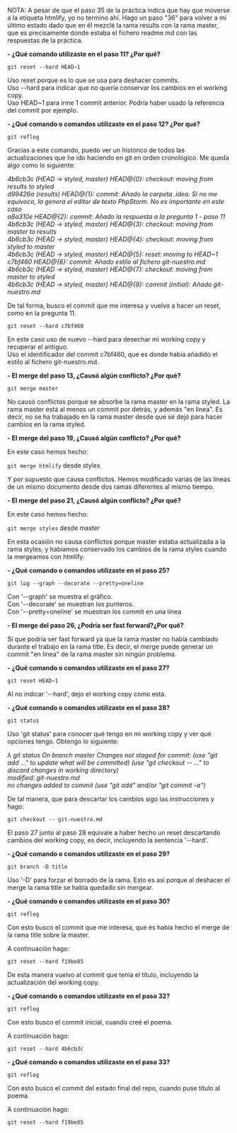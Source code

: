 NOTA: A pesar de que el paso 35 de la práctica indica que hay que moverse a la etiqueta htmlify, yo no termino ahí. Hago un paso "36" para volver a mi último estado dado que en él mezclé la rama results con la rama master, que es precisamente donde estaba el fichero readme.md con las respuestas de la práctica.


**- ¿Qué comando utilizaste en el paso 11? ¿Por qué?**

`git reset --hard HEAD~1`

Uso reset porque es lo que se usa para deshacer commits. <br>
Uso --hard para indicar que no quería conservar los cambios en el working copy. <br>
Uso HEAD~1 para irme 1 commit anterior. Podría haber usado la referencia del commit por ejemplo.

**- ¿Qué comando o comandos utilizaste en el paso 12? ¿Por qué?**

`git reflog`

Gracias a este comando, puedo ver un histórico de todos las actualizaciones que he ido haciendo en git en orden cronológico. Me queda algo como lo siguiente: <br>

*4b6cb3c (HEAD -> styled, master) HEAD@{0}: checkout: moving from results to styled<br>*
*d99426a (results) HEAD@{1}: commit: Añado la carpeta .idea. Si no me equivoco, la genera el editor de texto PhpStorm. No es importante en este caso<br>*
*a8a310e HEAD@{2}: commit: Añado la respuesta a la pregunta 1 - paso 11<br>*
*4b6cb3c (HEAD -> styled, master) HEAD@{3}: checkout: moving from master to results<br>*
*4b6cb3c (HEAD -> styled, master) HEAD@{4}: checkout: moving from styled to master<br>*
*4b6cb3c (HEAD -> styled, master) HEAD@{5}: reset: moving to HEAD~1<br>*
*c7bf460 HEAD@{6}: commit: Añado estilo al fichero git-nuestro.md<br>*
*4b6cb3c (HEAD -> styled, master) HEAD@{7}: checkout: moving from master to styled<br>*
*4b6cb3c (HEAD -> styled, master) HEAD@{8}: commit (initial): Añado git-nuestro.md<br>*

De tal forma, busco el commit que me interesa y vuelvo a hacer un reset, como en la pregunta 11.

`git reset --hard c7bf460`

En este caso uso de nuevo --hard para desechar mi working copy y recuperar el antiguo.<br>
Uso el identificador del commit c7bf460, que es donde había añadido el estilo al fichero git-nuestro.md.

**- El merge del paso 13, ¿Causó algún conflicto? ¿Por qué?**

`git merge master`

No causó conflictos porque se absorbe la rama master en la rama styled. La rama master está al menos un commit por detrás, y además "en linea". Es decir, no se ha trabajado en la rama master desde que se dejó para hacer cambios en la rama styled.

**- El merge del paso 19, ¿Causó algún conflicto? ¿Por qué?**

En este caso hemos hecho:
 
 `git merge htmlify` desde styles
 
 Y por supuesto que causa conflictos. Hemos modificado varias de las líneas de un mismo documento desde dos ramas diferentes al mismo tiempo.
 
 **- El merge del paso 21, ¿Causó algún conflicto? ¿Por qué?**
 
 En este caso hemos hecho:
  
  `git merge styles` desde master
  
 En esta ocasión no causa conflictos porque master estaba actualizada a la rama styles; y habíamos conservado los cambios de la rama styles cuando la mergeamos con htmlify.
  
 
**- ¿Qué comando o comandos utilizaste en el paso 25?**
 
  `git log --graph --decorate --pretty=oneline`
  
  Con '--graph' se muestra el gráfico.<br>
  Con '--decorate' se muestran los punteros.<br>
  Con '--pretty=oneline' se muestran los commit en una línea
  
**- El merge del paso 26, ¿Podría ser fast forward?¿Por qué?**

Sí que podría ser fast forward ya que la rama master no había cambiado durante el trabajo en la rama title. Es decir, el merge puede generar un commit "en linea" de la rama master sin ningún problema.  
  
  
**- ¿Qué comando o comandos utilizaste en el paso 27?**

  `git reset HEAD~1`
    
Al no indicar '--hard', dejo el working copy como está.

**- ¿Qué comando o comandos utilizaste en el paso 28?**

`git status`
  
Uso 'git status' para conocer qué tengo en mi working copy y ver qué opciones tengo. Obtengo lo siguiente:

*λ git status*
*On branch master*
*Changes not staged for commit:*
  *(use "git add <file>..." to update what will be committed)*
  *(use "git checkout -- <file>..." to discard changes in working directory)<br>*
        *modified:   git-nuestro.md<br>*
*no changes added to commit (use "git add" and/or "git commit -a")*

De tal manera, que para descartar los cambios sigo las instrucciones y hago:

`git checkout -- git-nuestro.md`

El paso 27 junto al paso 28 equivale a haber hecho un reset descartando cambios del working copy, es decir, incluyendo la sentencia '--hard'.

**- ¿Qué comando o comandos utilizaste en el paso 29?**

  `git branch -D title`
   
Uso '-D' para forzar el borrado de la rama. Esto es así porque al deshacer el merge la rama title se había quedado sin mergear. 

**- ¿Qué comando o comandos utilizaste en el paso 30?**

  `git reflog`
  
Con esto busco el commit que me interesa, que es había hecho el merge de la rama title sobre la master.

A continuación hago:

`git reset --hard f19be85`

De esta manera vuelvo al commit que tenía el título, incluyendo la actualización del working copy.

**- ¿Qué comando o comandos utilizaste en el paso 32?**
  
   `git reflog`
     
   Con esto busco el commit inicial, cuando creé el poema.
   
   A continuación hago:
   
   `git reset --hard 4b6cb3c`
    
**- ¿Qué comando o comandos utilizaste en el paso 33?**
    
   `git reflog`
     
   Con esto busco el commit del estado final del repo, cuando puse título al poema.
   
   A continuación hago:
   
   `git reset --hard f19be85`
   
 
 